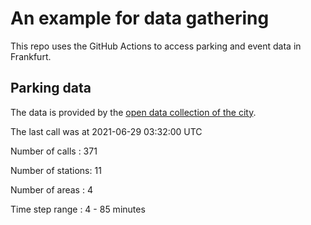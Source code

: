 # An example for data gathering

This repo uses the GitHub Actions to access parking and event data in Frankfurt.

## Parking data
The data is provided by the [open data collection of the city](https://www.offenedaten.frankfurt.de/).

The last call was at 2021-06-29 03:32:00 UTC

Number of calls   : 371

Number of stations:  11

Number of areas   :   4

Time step range   :   4 -  85 minutes

